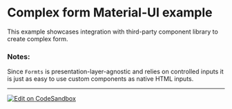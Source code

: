 # Complex form Material-UI example

This example showcases integration with third-party component library to create
complex form.

### Notes:

Since `Formts` is presentation-layer-agnostic and relies on controlled inputs it
is just as easy to use custom components as native HTML inputs.

---

[![Edit on CodeSandbox](https://codesandbox.io/static/img/play-codesandbox.svg)](https://codesandbox.io/s/github/VirtusLab/formts/tree/master/examples/basic-forms/5-complex-form-mui)
